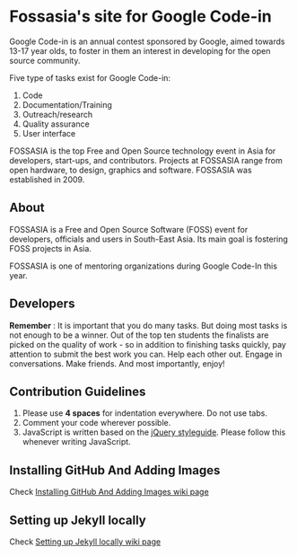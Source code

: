 # Fossasia's site for Google Code-in

Google Code-in is an annual contest sponsored by Google, aimed towards 13-17 year olds, to foster in them an interest in developing for the open source community.

Five type of tasks exist for Google Code-in:

1. Code
2. Documentation/Training
3. Outreach/research
4. Quality assurance
5. User interface

FOSSASIA is the top Free and Open Source technology event in Asia for developers, start-ups, and contributors. Projects at FOSSASIA range from open hardware, to design, graphics and software. FOSSASIA was established in 2009.

## About

FOSSASIA is a Free and Open Source Software (FOSS) event for developers, officials and users in South-East Asia. Its main goal is fostering FOSS projects in Asia.

FOSSASIA is one of mentoring organizations during Google Code-In this year.

## Developers

**Remember** : It is important that you do many tasks. But doing most tasks is not enough to be a winner. Out of the top ten students the finalists are picked on the quality of work - so in addition to finishing tasks quickly, pay attention to submit the best work you can. Help each other out. Engage in conversations. Make friends. And most importantly, enjoy!

## Contribution Guidelines

1. Please use **4 spaces** for indentation everywhere. Do not use tabs.
1. Comment your code wherever possible.
1. JavaScript is written based on the [jQuery styleguide](http://contribute.jquery.org/style-guide/js). Please follow this whenever writing JavaScript.

## Installing GitHub And Adding Images

Check [Installing GitHub And Adding Images wiki page](https://github.com/fossasia/fossasia.github.io/wiki/Installing-GitHub-And-Adding-Images)

## Setting up Jekyll locally

Check [Setting up Jekyll locally wiki page](https://github.com/fossasia/fossasia.github.io/wiki/Setting-up-Jekyll-locally)

